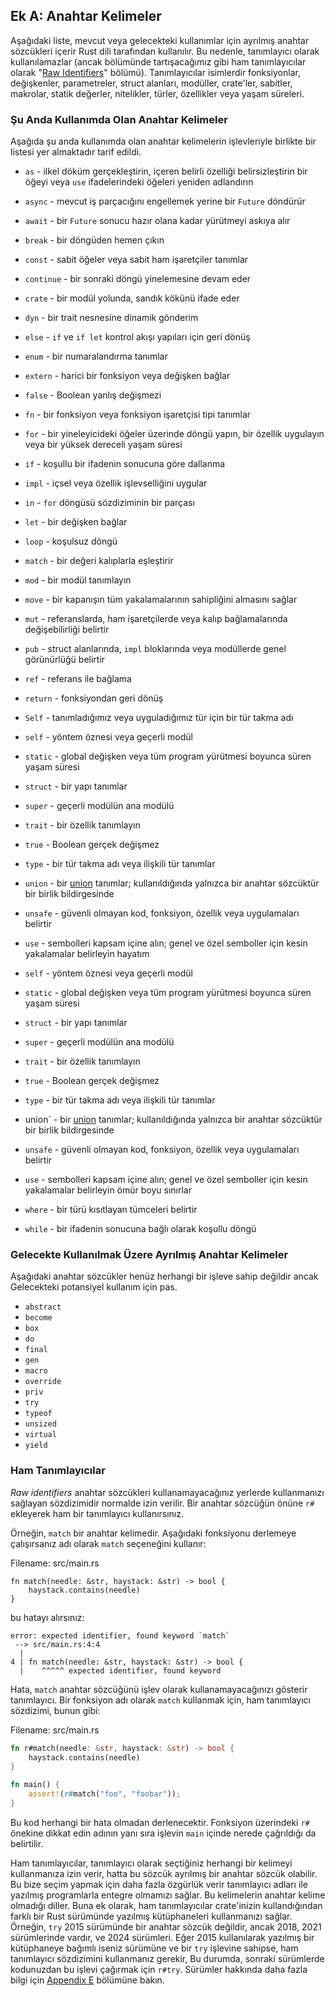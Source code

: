 ## Ek A: Anahtar Kelimeler

Aşağıdaki liste, mevcut veya gelecekteki kullanımlar için ayrılmış anahtar sözcükleri içerir
Rust dili tarafından kullanılır. Bu nedenle, tanımlayıcı olarak kullanılamazlar (ancak bölümünde tartışacağımız gibi ham tanımlayıcılar olarak "[Raw Identifiers][raw-identifiers]<!-- ignore -->" bölümü). Tanımlayıcılar isimlerdir
fonksiyonlar, değişkenler, parametreler, struct alanları, modüller, crate'ler, sabitler,
makrolar, statik değerler, nitelikler, türler, özellikler veya yaşam süreleri.

[raw-identifiers]: #raw-identifiers

### Şu Anda Kullanımda Olan Anahtar Kelimeler

Aşağıda şu anda kullanımda olan anahtar kelimelerin işlevleriyle birlikte bir listesi yer almaktadır
tarif edildi.

- `as` - ilkel döküm gerçekleştirin, içeren belirli özelliği belirsizleştirin
  bir öğeyi veya `use` ifadelerindeki öğeleri yeniden adlandırın
- `async` - mevcut iş parçacığını engellemek yerine bir `Future` döndürür
- `await` - bir `Future` sonucu hazır olana kadar yürütmeyi askıya alır
- `break` - bir döngüden hemen çıkın
- `const` - sabit öğeler veya sabit ham işaretçiler tanımlar
- `continue` - bir sonraki döngü yinelemesine devam eder
- `crate` - bir modül yolunda, sandık kökünü ifade eder
- `dyn` - bir trait nesnesine dinamik gönderim
- `else` - `if` ve `if let` kontrol akışı yapıları için geri dönüş
- `enum` - bir numaralandırma tanımlar
- `extern` - harici bir fonksiyon veya değişken bağlar
- `false` - Boolean yanlış değişmezi
- `fn` - bir fonksiyon veya fonksiyon işaretçisi tipi tanımlar
- `for` - bir yineleyicideki öğeler üzerinde döngü yapın, bir özellik uygulayın veya bir
  yüksek dereceli yaşam süresi
- `if` - koşullu bir ifadenin sonucuna göre dallanma
- `impl` - içsel veya özellik işlevselliğini uygular
- `in` - `for` döngüsü sözdiziminin bir parçası
- `let` - bir değişken bağlar
- `loop` - koşulsuz döngü
- `match` - bir değeri kalıplarla eşleştirir
- `mod` - bir modül tanımlayın
- `move` - bir kapanışın tüm yakalamalarının sahipliğini almasını sağlar
- `mut` - referanslarda, ham işaretçilerde veya kalıp bağlamalarında değişebilirliği belirtir
- `pub` - struct alanlarında, `impl` bloklarında veya modüllerde genel görünürlüğü belirtir
- `ref` - referans ile bağlama
- `return` - fonksiyondan geri dönüş
- `Self` - tanımladığımız veya uyguladığımız tür için bir tür takma adı
- `self` - yöntem öznesi veya geçerli modül
- `static` - global değişken veya tüm program yürütmesi boyunca süren yaşam süresi
- `struct` - bir yapı tanımlar
- `super` - geçerli modülün ana modülü
- `trait` - bir özellik tanımlayın
- `true` - Boolean gerçek değişmez
- `type` - bir tür takma adı veya ilişkili tür tanımlar
- `union` - bir [union][union]<!-- ignore --> tanımlar; kullanıldığında yalnızca bir anahtar sözcüktür
  bir birlik bildirgesinde
- `unsafe` - güvenli olmayan kod, fonksiyon, özellik veya uygulamaları belirtir
- `use` - sembolleri kapsam içine alın; genel ve özel semboller için kesin yakalamalar belirleyin
  hayatım

- `self` - yöntem öznesi veya geçerli modül
- `static` - global değişken veya tüm program yürütmesi boyunca süren yaşam süresi
- `struct` - bir yapı tanımlar
- `super` - geçerli modülün ana modülü
- `trait` - bir özellik tanımlayın
- `true` - Boolean gerçek değişmez
- `type` - bir tür takma adı veya ilişkili tür tanımlar
- union` - bir [union][union]<!-- ignore --> tanımlar; kullanıldığında yalnızca bir anahtar sözcüktür
  bir birlik bildirgesinde
- `unsafe` - güvenli olmayan kod, fonksiyon, özellik veya uygulamaları belirtir
- `use` - sembolleri kapsam içine alın; genel ve özel semboller için kesin yakalamalar belirleyin
  ömür boyu sınırlar
- `where` - bir türü kısıtlayan tümceleri belirtir
- `while` - bir ifadenin sonucuna bağlı olarak koşullu döngü

[union]: ../reference/items/unions.md

### Gelecekte Kullanılmak Üzere Ayrılmış Anahtar Kelimeler

Aşağıdaki anahtar sözcükler henüz herhangi bir işleve sahip değildir ancak
Gelecekteki potansiyel kullanım için pas.

- `abstract`
- `become`
- `box`
- `do`
- `final`
- `gen`
- `macro`
- `override`
- `priv`
- `try`
- `typeof`
- `unsized`
- `virtual`
- `yield`

### Ham Tanımlayıcılar

_Raw identifiers_ anahtar sözcükleri kullanamayacağınız yerlerde kullanmanızı sağlayan sözdizimidir
normalde izin verilir. Bir anahtar sözcüğün önüne `r#` ekleyerek ham bir tanımlayıcı kullanırsınız.

Örneğin, `match` bir anahtar kelimedir. Aşağıdaki fonksiyonu derlemeye çalışırsanız
adı olarak `match` seçeneğini kullanır:

<span class="filename">Filename: src/main.rs</span>

```rust,ignore,does_not_compile
fn match(needle: &str, haystack: &str) -> bool {
    haystack.contains(needle)
}
```

bu hatayı alırsınız:

```text
error: expected identifier, found keyword `match`
 --> src/main.rs:4:4
  |
4 | fn match(needle: &str, haystack: &str) -> bool {
  |    ^^^^^ expected identifier, found keyword
```

Hata, `match` anahtar sözcüğünü işlev olarak kullanamayacağınızı gösterir
tanımlayıcı. Bir fonksiyon adı olarak `match` kullanmak için, ham
tanımlayıcı sözdizimi, bunun gibi:

<span class="filename">Filename: src/main.rs</span>

```rust
fn r#match(needle: &str, haystack: &str) -> bool {
    haystack.contains(needle)
}

fn main() {
    assert!(r#match("foo", "foobar"));
}
```

Bu kod herhangi bir hata olmadan derlenecektir. Fonksiyon üzerindeki `r#` önekine dikkat edin
adının yanı sıra işlevin `main` içinde nerede çağrıldığı da belirtilir.

Ham tanımlayıcılar, tanımlayıcı olarak seçtiğiniz herhangi bir kelimeyi kullanmanıza izin verir, hatta
bu sözcük ayrılmış bir anahtar sözcük olabilir. Bu bize seçim yapmak için daha fazla özgürlük verir
tanımlayıcı adları ile yazılmış programlarla entegre olmamızı sağlar.
Bu kelimelerin anahtar kelime olmadığı diller. Buna ek olarak, ham tanımlayıcılar
crate'inizin kullandığından farklı bir Rust sürümünde yazılmış kütüphaneleri kullanmanızı sağlar.
Örneğin, `try` 2015 sürümünde bir anahtar sözcük değildir, ancak 2018, 2021 sürümlerinde vardır,
ve 2024 sürümleri. Eğer 2015 kullanılarak yazılmış bir kütüphaneye bağımlı iseniz
sürümüne ve bir `try` işlevine sahipse, ham tanımlayıcı sözdizimini kullanmanız gerekir,
Bu durumda, sonraki sürümlerde kodunuzdan bu işlevi çağırmak için `r#try`.
Sürümler hakkında daha fazla bilgi için [Appendix E][appendix-e]<!-- ignore --> bölümüne bakın.

[appendix-e]: appendix-05-editions.md

